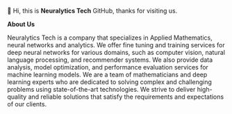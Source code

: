 👋 Hi, this is **Neuralytics Tech** GitHub, thanks for visiting us.

**About Us**

Neuralytics Tech is a company that specializes in Applied Mathematics, neural networks and analytics. 
We offer fine tuning and training services for deep neural networks for various domains, such as computer vision, natural language processing, and recommender systems. 
We also provide data analysis, model optimization, and performance evaluation services for machine learning models. 
We are a team of mathematicians and deep learning experts who are dedicated to solving complex and challenging problems using state-of-the-art technologies. 
We strive to deliver high-quality and reliable solutions that satisfy the requirements and expectations of our clients.
